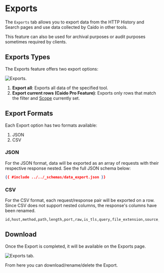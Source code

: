 # Exports

The `Exports` tab allows you to export data from the HTTP History and Search pages and use data collected by Caido in other tools.

This feature can also be used for archival purposes or audit purposes sometimes required by clients.

## Exports Types

The Exports feature offers two export options:

<img alt="Exports." src="/_images/export_types.png" center/>

1. **Export all**: Exports all data of the specified tool.
2. **Export current rows (Caido Pro Feature)**: Exports only rows that match the filter and [Scope](/reference/features/overview/scope.md) currently set.

## Export Formats

Each Export option has two formats available:

1. JSON
2. CSV

### JSON

For the JSON format, data will be exported as an array of requests with their respective response nested. See the full JSON schema below:

  ```json
  {{ #include ../../_schemas/data_export.json }}
  ```

### CSV

For the CSV format, each request/response pair will be exported on a row. Since CSV does not support nested columns, the response's columns have been renamed.

  ```csv
  id,host,method,path,length,port,raw,is_tls,query,file_extension,source,alteration,edited,parent_id,created_at,response_id,response_status_code,response_raw,response_length,response_alteration,response_edited,response_parent_id,response_created_at
  ```

## Download

Once the Export is completed, it will be available on the Exports page.

<img alt="Exports tab." src="/_images/exports_tab.png">

From here you can download/rename/delete the Export.
